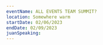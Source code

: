 ```yaml
---
eventName: ALL EVENTS TEAM SUMMIT?
location: Somewhere warm
startDate: 02/06/2023
endDate: 02/09/2023
juanSpeaking: 
---
```

